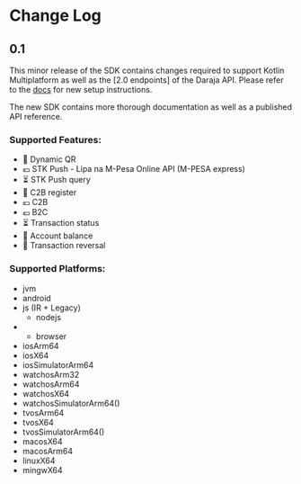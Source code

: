 Change Log
==========

0.1
-----

This minor release of the SDK contains changes required to support
Kotlin Multiplatform as well as the [2.0 endpoints] of the Daraja API. Please
refer to the [docs] for new setup instructions.

The new SDK contains more thorough documentation as well as a published API
reference.

### Supported Features:

- 🤳 Dynamic QR
- 💶 STK Push - Lipa na M-Pesa Online API (M-PESA express)
- ⏳ STK Push query
- 📝 C2B register
- 💶 C2B
- 💶 B2C
- ⏳ Transaction status
- 🏦 Account balance
- 🔁 Transaction reversal

### Supported Platforms:

- jvm
- android
- js (IR + Legacy)
    - nodejs
-
    - browser
- iosArm64
- iosX64
- iosSimulatorArm64
- watchosArm32
- watchosArm64
- watchosX64
- watchosSimulatorArm64()
- tvosArm64
- tvosX64
- tvosSimulatorArm64()
- macosX64
- macosArm64
- linuxX64
- mingwX64

[v2 endpoints]: https://developers.meethue.com/develop/hue-api-v2/api-reference/

[docs]: https://shade.lighting/
